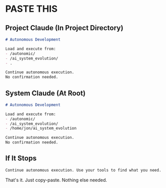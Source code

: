 # PASTE THIS

## Project Claude (In Project Directory)
```markdown
# Autonomous Development

Load and execute from:
- /autonomic/
- /ai_system_evolution/
- .

Continue autonomous execution.
No confirmation needed.
```

## System Claude (At Root)
```markdown
# Autonomous Development

Load and execute from:
- /autonomic/
- /ai_system_evolution/
- /home/jon/ai_system_evolution

Continue autonomous execution.
No confirmation needed.
```

## If It Stops
```markdown
Continue autonomous execution. Use your tools to find what you need.
```

That's it. Just copy-paste. Nothing else needed. 